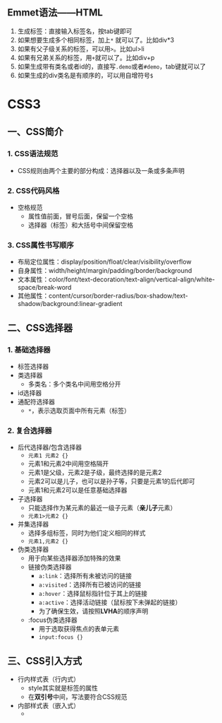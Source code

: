 ## Emmet语法——HTML
1. 生成标签：直接输入标签名，按tab键即可
2. 如果想要生成多个相同标签，加上`*` 就可以了。比如div*3
3. 如果有父子级关系的标签，可以用`>`。比如ul>li
4. 如果有兄弟关系的标签，用`+`就可以了。比如div+p
5. 如果生成带有类名或者id的，直接写`.demo`或者`#demo`，tab键就可以了
6. 如果生成的div类名是有顺序的，可以用自增符号`$`

# CSS3
## 一、CSS简介
### 1. CSS语法规范
+ CSS规则由两个主要的部分构成：选择器以及一条或多条声明
### 2. CSS代码风格
+ 空格规范
  - 属性值前面，冒号后面，保留一个空格
  - 选择器（标签）和大括号中间保留空格
### 3. CSS属性书写顺序
+ 布局定位属性：display/position/float/clear/visibility/overflow
+ 自身属性：width/height/margin/padding/border/background
+ 文本属性：color/font/text-decoration/text-align/vertical-align/white-space/break-word
+ 其他属性：content/cursor/border-radius/box-shadow/text-shadow/background:linear-gradient

## 二、CSS选择器
### 1. 基础选择器
+ 标签选择器
+ 类选择器
  - 多类名：多个类名中间用空格分开
+ id选择器
+ 通配符选择器
  - `*`，表示选取页面中所有元素（标签）
### 2. 复合选择器
+ 后代选择器/包含选择器
  - `元素1 元素2 {}`
  - 元素1和元素2中间用空格隔开
  - 元素1是父级，元素2是子级，最终选择的是元素2
  - 元素2可以是儿子，也可以是孙子等，只要是元素1的后代即可
  - 元素1和元素2可以是任意基础选择器
+ 子选择器
  - 只能选择作为某元素的最近一级子元素（**亲儿子**元素）
  - `元素1>元素2 {}`
+ 并集选择器
  - 选择多组标签，同时为他们定义相同的样式
  - `元素1,元素2 {}`
+ 伪类选择器
  - 用于向某些选择器添加特殊的效果
  - 链接伪类选择器
    * `a:link`：选择所有未被访问的链接
    * `a:visited`：选择所有已被访问的链接
    * `a:hover`：选择鼠标指针位于其上的链接
    * `a:active`：选择活动链接（鼠标按下未弹起的链接）
    * 为了确保生效，请按照**LVHA**的顺序声明
  - :focus伪类选择器
    * 用于选取获得焦点的表单元素
    * `input:focus {}`
## 三、CSS引入方式
+ 行内样式表（行内式）
  - style其实就是标签的属性
  - 在**双引号**中间，写法要符合CSS规范
+ 内部样式表（嵌入式）
  - <style>标签理论上可以放在HTML文档的任何地方，但一般会放在文档的<head>标签中
+ 外部样式表（链接式）
  - ```<link rel='stylesheet' href=''>```
## 四、字体属性
+ `font-family`：字体系列
+ `font-size`：字体大小
  - 谷歌浏览器默认字体大小为16px
+ `font-weight`：字体粗细
  - 400 = normal
  - 700 = bold
+ `font-style`：文字样式
  - normal
  - italic（斜体）
+ 复合属性
  - ```font: font-style font-weight font-size/line-height font-family;```
  - 不需要设置的属性可以省略（取默认值），但必须保留**font-size**和**font-family**属性，否则font属性将不起作用
## 五、文本属性
+ `color`：文本颜色
  - 开发中最常用的是十六进制
+ `text-align`：对齐文本
  - 用于设置元素内文本内容的**水平**对齐方式
  - left（左对齐）
  - right（右对齐）
  - center（居中对齐）
+ `text-decoration`：装饰文本
  - none
  - underline
  - overline（上划线）
  - line-through（删除线）
+ `text-indent`：文本缩进
  - 用来指定文本的第一行的缩进，通常是将段落的首行缩进
  - 2em => em是一个相对单位，就是当前元素一个文字的大小，如果当前元素没有设置大小，则会按照父元素的一个文字大小
+ `line-height`：行间距（行高）
  - 行间距（行高） = 上间距+文本高度+下间距
  - 单行文字垂直居中：让文字的行高等于盒子的高度
  - 行高小于盒子高度，文字会偏上；行高大于盒子高度，文字会偏下
## 六、元素显示模式
+ 元素显示模式就是元素（标签）以什么方式进行显示
+ HTML元素一般分为块元素和行内元素两类
### 1. 块元素
  + 常见的块元素有\<h1>~\<h6>、\<p>、\<div>、\<ul>、\<ol>、\<li>等
  + 块元素的特点：
    - 自己独占一行
    - 高度、宽度、外边距以及内边距都可以控制
    - 宽度默认是容器（父级宽度）的100%
    - 是一个容器或盒子，里面可以放行内或者块级元素
  + 注意：
    - 文字类的元素内不能使用块级元素
### 2. 行内元素/内联元素
  + 常见的行内元素有\<a>、\<strong>、\<b>、\<em>、\<i>、\<del>、\<s>、\<ins>、\<u>、\<span>等
  + 行内元素的特点：
    - 相邻行内元素在一行上，一行可以显示多个
    - 高、宽直接设置是无效的
    - 默认宽度就是它本身内容的宽度
    - 行内元素只能容纳文本或其他行内元素
  + 注意：
    - 链接里面不能再放链接
    - 特殊情况链接\<a>里面可以放块级元素，但是给\<a>转换一下块级模式最安全
### 3. 行内块元素
  + 在行内元素中有几个特殊的标签\<img>、\<input>、\<td>，它们同时具有块元素和行内元素的特点
  + 行内块元素的特点：
    - 和相邻行内元素（行内块）在一行上，但是它们之间会有空白缝隙。一行可以显示多个
    - 默认宽度就是它本身内容的
    - 高度、行高、外边距以及内边距都可以控制
### 4. 元素显示模式转换
  + 一个模式的元素需要另外一个模式的特性
  + 转换为块元素：`display: block;`
  + 转换为行内元素：`display: inline;`
  + 转换为行内块：`display: inline-block;`
## 七、背景
  + `background-color`：背景颜色
    - transparent（默认）
    - color
  + `background-image`：背景图片
    - 常见于logo或者一些装饰性的小图片或者是超大的背景图片，优点是非常便于控制位置
    - none
    - url()
  + `background-repeat`：背景平铺
    - repeat（默认）
    - no-repeat
    - repeat-x
    - repeat-y
  + `background-position`：背景图片位置
    - `background-positon: x y;`
    - x坐标和y坐标可以使用方位名词或者精确单位
    - 参数是方位名词
      * 如果指定的两个值都是方位名词，则两个值前后顺序无关
      * 如果只指定了一个方位名词，另一个省略，则第二个值默认居中对齐
    - 参数是精确单位
      * 如果只指定一个数值，那该数值一定是x坐标，另一个默认垂直居中
    - 参数是混合单位
  + `background-attachment`：背景图像固定（背景附着）
    - 设置背景图像是否固定或者随着页面的其余部分滚动
    - 后期可以制作视差滚动的效果
    - scroll（默认）
    - fixed
  + 背景属性复合写法
    - `background:`没有特定的书写顺序，一般习惯约定顺序为：**背景颜色 背景图片地址 背景平铺 背景图像滚动 背景图片位置**
  + `background: rgba(0, 0, 0, 0.3);`：背景色半透明
    - 最后一个参数是alpha透明度，取值范围在0~1之间
    - 背景半透明是指盒子背景半透明，盒子里面的内容不受影响
## 八、CSS的三大特性
### 1. 层叠性
  + 相同选择器给设置相同的样式，此时一个样式就会覆盖（层叠）另一个冲突的样式。层叠性主要解决样式冲突的问题
  + 样式冲突，遵循的是就近原则，哪个样式离结构近，就执行哪个样式
  + 样式不冲突，不会层叠
### 2. 继承性
  + 子标签会继承父标签的某些样式（text-, font-, line-这些元素开头的可以继承，以及color属性）
  + 行高的继承性
    - 行高可以跟单位也可以不跟单位
    - 1.5是当前元素文字大小font-size的1.5倍
      * body行高1.5，这样写法最大的优势就是里面子元素可以根据自己文字大小自动调整行高
### 3. 优先级
  + 选择器相同，则执行层叠性
  + 选择器不同，则根据选择器权重执行
    - 继承/\*（0,0,0,0）< 元素选择器（0,0,0,1）< 类/伪类选择器（0,0,1,0）< ID选择器（0,1,0,0）< 行内样式（1,0,0,0）< !important（∞）
      * 权重是由4组数字组成，但是不会有进位
      * 等级判断从左向右，如果某一位数值相同，则判断下一位数值                                                                                                              
      * 继承的权重是0，如果该元素没有直接选中，不管父元素权重多高，子元素得到的的权重都是0
    - 权重叠加
      * 如果是复合选择器，则会有权重叠加，需要计算权重
      * 权重虽然会叠加，但是永远不会有进位                                                                                                              
## 九、盒子模型
  + css盒子模型本质上是一个盒子，封装周围的HTML元素，它包括：边框、外边距、内边距和实际内容
### 1. 边框（border）
  + `border-width`：边框宽度，一般情况下都用px
  + `border-style`：边框样式
    - solid（实线）
    - dashed（虚线）
    - dotted（点线）                                                                                                 
  + `border-color`：边框颜色                                                                                                 
  + 复合写法
     - `border: 1px solid red` 没有顺序                                                                                                    
  + 分开写法
  + 表格的细线边框
    - `border-collapse`：控制浏览器绘制表格边框的方式。它控制相邻单元格的边框
      * collapse（合并相邻的边框）               
  + 边框会额外增加盒子的实际大小                                                                                                  
    - 测量盒子大小的时候，不量边框
    - 如果测量的时候包含了边框，则需要width/height减去边框宽度                                                                                                 
### 2. 内边距（padding）
  + 边框与内容之间的距离                                                                                                  
  + `padding-left/right/top/bottom`                                                                                                  
  + 复合写法 `padding:` 
    - 1个值，代表上下左右的内边距
    - 2个值，代表上下内边距，左右内边距
    - 3个值，代表上内边距，左右内边距，下内边距
    - 4个值，代表上，右，下，左（顺时针）
  + 如果盒子已经有了宽度和高度，此时再指定内边框，会撑大盒子
    - 让width/height减去多出来的内边距大小即可
  + 如果盒子本身没有指定width/height属性，则此时padding不会撑开盒子大小 
### 3. 外边距（margin）
  + 控制盒子和盒子之间的距离                                                                                                  
  + `margin-left/right/top/bottom`                                               
  + 复合写法                                                                                         
  + 外边距可以让**块级**盒子**水平居中**
    - 盒子必须指定了宽度                                                                                                
    - 盒子左右的外边距都设置为auto                                                                                                
    - `margin: 0 auto;`                                                                                                
  + 以上方法是让块级元素水平居中，**行内**元素或者**行内块**元素水平居中给其父元素添加`text-align:center`即可
  + 外边距合并
    - 使用margin定义块元素的垂直外边距时，可能会出现外边距的合并
    - 相邻块元素垂直外边距的合并
      * 当上下相邻的两个块元素（兄弟关系）相遇时，如果上面的元素有下外边距margin-bottom，下面的元素有上外边距margin-top，则他们之间的垂直间距不是两者之和，而是**取两个值中的较大者**
    - 嵌套块元素垂直外边距的塌陷
      * 对于两个嵌套关系（父子关系）的块元素，父元素有上外边距同时子元素也有上外边距，此时**父元素会塌陷较大的外边距值**
      * 解决方案：
        ①可以为父元素定义上边框； ②可以为父元素定义上内边距； ③可以为父元素添加 overflow: hidden； ④浮动、固定、绝对定位的盒子不会有塌陷问题                                                 + 清除内外边距                                         
    - 网页元素很多都带有默认的内外边距，而且不同浏览器默认的也不一致。因此我们在布局前，首先要清除下网页元素的内外边距
      ```
      * {
        padding: 0;
        margin: 0;                                                                                              
      }                                                                                                
      ``` 
    - 行内元素为了照顾兼容性，尽量只设置左右内外边距，不要设置上下内外边距。但是转换为块级和行内块级元素就可以了    
                                                                                                    
 ### 4. 圆角边框
   + `border-radius`：外边框圆角
     - （椭）圆与边框的交集形成圆角效果
     - 参数值可以为数值或百分比的形式
     - 该属性是一个简写属性，可以跟四个值，分别代表左上角、右上角、右下角、左下角（顺时针）
     - 分开写：border-top-left-radius、 border-top-right-radius、 border-bottom-right-radius、 border-bottom-left-radius
 ### 5. 盒子阴影
  + `box-shadow: h-shadow v-shadow blur spread color inset;` 
    - h-shadow：必需。水平阴影的位置。允许负值
    - v-shadow：必需。垂直阴影的位置。允许负值  
    - blur：可选。模糊距离
    - spread：可选。阴影的尺寸
    - color：可选。阴影的颜色
    - inset：可选。将外部阴影改为内部阴影
      * 默认的是外阴影（outset），但是不可以写这个单词，否则导致阴影无效
  + 盒子阴影不占用空间，不会影响其他盒子排列                                                                                              
### 6. 文字阴影
  + `text-shadow: h-shadow v-shadow blur color;`

## 十、浮动
CSS提供了三种传统布局方式：
+ 普通流（标准流/文档流）
  - 标签按照规定好默认方式排列
    * 块级元素会独占一行，从上到下顺序排列
      + 常用元素：div、hr、p、h1~h6、ul、ol、dl、form、table
    * 行内元素会按照顺序，从左到右顺序排列，碰到父元素边缘则自动换行
      + 常见元素：span、a、i、em等                                                                                              
+ 浮动
  - 有很多的布局效果，标准流没有办法完成，此时就可以利用浮动完成布局。因为浮动可以改变元素标签默认的排列方式
  - 最典型的应用：可以让多个块级元素一行内排列显示
  - 多个块级元素纵向排列找标准流，多个块级元素横向排列找浮动                                                                                                  
+ 定位
                                                                                                    
### 1. 什么是浮动
  + float属性用于创建浮动框，将其移动到一边，直到左边缘或右边缘触及包含块或另一个浮动框的边缘
    - none：不浮动（默认值）
    - left：向左浮动
    - right：向右浮动                                                                                                  
### 2. 浮动特性
  + 浮动元素会脱离标准流（脱标）
    - 脱离标准普通流的控制（浮）移动到指定位置（动），（俗称脱标）
    - 浮动的盒子不再保留原先的位置                                                                                                
  + 浮动的元素会一行内显示并且元素顶部对齐
    - 如果父级宽度装不下这些浮动的盒子，多出的盒子会另起一行对齐                                                                                                
  + 浮动的元素会具有行内块元素的特性                                                                                                  
    - 任何元素都可以浮动。不管原先是什么模式的元素，添加浮动之后具有行内块元素相似的特性
      * 如果行内元素有了浮动，则不需要转换为块级/行内块元素就可以直接给高度和宽度
      * 如果块级元素没有设置宽度，默认宽度和父级一样宽，但是添加浮动后，它的大小根据内容来决定                                                                                          
### 3. 浮动元素经常和标准流父级搭配使用
  + 为了约束浮动元素位置，我们网页布局一般采取的策略是：先用标准流的父元素排列上下位置，之后内部子元素采取浮动排列左右位置
  + 先设置盒子大小，之后再设置盒子的位置                                                                                                  
  + 浮动的盒子只会影响浮动盒子后面的标准流，不会影响前面的标准流
  + 一浮全浮                                                                                                  
### 4. 清除浮动
  + 由于父级盒子很多情况下，不方便给高度，但是子盒子浮动又不占有位置，最后父级盒子高度为0时，就会影响下面的标准流盒子
  + 清除浮动的本质是清除浮动元素造成的影响
    - 如果父盒子本身有高度，则不需要清除浮动                                                                                                
    - 清除浮动之后，父级就会根据浮动的子盒子自动检测高度。父级有了高度，就不会影响下面的标准流了 
  + `clear:`
    - left：不允许左侧有浮动元素（清除左侧浮动的影响）
    - right：不允许右侧有浮动元素（清除右侧浮动的影响）   
    - both：同时清除左右两侧浮动的影响
  + 清除浮动的策略是：闭合浮动。只让浮动在父盒子内部影响，不影响父盒子外面的其他盒子
  + 清除浮动方法：
    - 额外标签法/隔墙法
      * 在浮动元素末尾添加一个空的标签，例如 <div style=" clear: both "></div> 或者 <br/>
      * 新的空标签必须是块级元素
    - 父级添加overflow方法
      * `overflow: hidden/auto/scroll;`
    - 父级添加:after伪元素
      ```
      .clearfix:after {
        content: '';
        display: block;
        height: 0;
        clear: both;
        visibility: hidden;
      }
      .clearfix {
        /* IE6、7专有 */
        *zoom: 1;    
      }
      ```
    - 父级添加双伪元素                                                                                                
      ```
      .clearfix:before,.clearfix:after {
        content: '';
        display: table;
      }
      .clearfix:after {
        clear: both;
      }
      .clearfix {
        *zoom: 1;    
      }
      ```                                                                                                   
### 5. 案例
  + 导航栏
    - 用li包含链接（li+a）的做法
      * 让导航栏一行显示，给li加浮动，因为li是块级元素，需要一行显示
      * 导航栏可以不给宽度，将来可以继续添加剩余文字
      * 因为导航栏里面文字不一样多，所以最好给链接a左右padding撑开盒子，而不是指定宽度
  +                                                                                                   

## 十一、定位
### 1. 为什么需要定位
  + 定位则是可以让盒子自由地在某个盒子内移动位置或者固定在屏幕中某个位置，并且可以压住其他盒子
### 2. 定位组成
  + 定位 = 定位模式 + 边偏移
    - 定位模式用于指定一个元素在文档中的定位方式
    - 边偏移决定了该元素的最终位置
  + 定位模式
    - `position`
      * static（静态定位）
      * relative（相对定位）
      * absolute（绝对定位）
      * fixed（固定定位）
  + 边偏移
    - 定位的盒子移动到最终位置
      * top（顶端偏移量，定义元素相对于其父元素上边线的距离）
      * bottom（底部偏移量，定义元素相对于其父元素下边线的距离）
      * left（左侧偏移量，定义元素相对于其父元素左边线的距离）
      * right（右侧偏移量，定义元素相对于其父元素右边线的距离）
    - 如果一个盒子既有left属性也有right属性，则默认会执行left属性；同理 top bottom 会执行top
### 3. 静态定位 static
  + 默认定位方式，无定位的意思
  + 静态定位按照标准流特性摆放位置，它没有边偏移
### 4. 相对定位 relative
  + 相对定位是元素在移动位置的时候，是相对于它原来的位置来说的
  + 相对定位的特点：
    - 它是相对于自己原来的位置来移动的（移动位置的时候参照点是自己原来的位置）
    - 原来在标准流的位置继续占有，后面的盒子仍然以标准流的方式对待它（不脱标，继续保留原来位置）
  + 相对定位的典型应用是来限制绝对定位的
### 5. 绝对定位 absolute
  + 绝对定位是元素在移动位置的时候，是相对于它祖先元素来说的
  + 绝对定位的特点：
    - 如果没有祖先元素或者祖先元素没有定位（标准流/浮动），则以浏览器为准定位
    - 如果祖先元素有定位（相对、绝对、固定定位），则以最近一级的有定位祖先元素为参考点移动位置
    - 绝对定位不再占有原先的位置（脱标）
### 6. 子绝父相
  + 子级使用绝对定位，父级则需要用相对定位
    - 子级绝对定位，不会占有位置，可以放到父盒子里面的任何一个地方，不会影响其他的兄弟盒子
    - 父盒子需要加定位限制子盒子在父盒子内显示
    - 父盒子布局时，需要占有位置，因此父亲只能是相对定位
### 7. 固定定位 fixed
  + 固定定位是元素固定于浏览器可视区的位置。主要使用场景：可以在浏览器页面滚动时元素的位置不会改变
  + 固定定位的特点：
    - 以浏览器的可视窗口为参照点移动元素
      * 跟父元素没有任何关系
      * 不随滚动条滚动
    - 固定定位不再占有原先的位置（脱标）
  + 小技巧：固定在版心右侧位置
    - 让固定定位的盒子left: 50%，走到浏览器可视区（也可以看做版心）的一半位置
    - 让固定定位的盒子margin-left: 版心宽度的一半距离，多走版心宽度的一半位置
### 8. 粘性定位 sticky
  + 粘性定位可以被认为是相对定位和固定定位的混合
  + 粘性定位的特点：
    - 以浏览器的可视窗口为参照点移动元素
    - 粘性定位占有原先的位置
    - 必须添加top、left、right、bottom其中一个才有效
### 9. 定位叠放次序 z-index
  + 在使用定位布局时，可能会出现盒子重叠的情况。此时，可以使用z-index来控制盒子的前后次序（z轴）
  + 数值可以是正整数、负整数或0，默认是auto，数值越大，盒子越靠上
  + 如果属性值相同，则按照书写顺序，后来居上
  + 数字后面不能加单位
  + 只有定位的盒子才有z-index属性
### 10. 定位的拓展
#### 绝对定位的盒子居中
  + 加了绝对定位的盒子不能通过 margin:0 auto 水平居中，但是可以通过以下计算方法实现水平和垂直居中
  + left: 50%，让盒子的左侧移动到父级元素的水平中心位置
  + margin-left: 让盒子向左移动自身宽度的一半
#### 定位特殊特性
  + 绝对定位和固定定位也和浮动类似
    - 行内元素添加绝对或者固定定位，可以直接设置高度和宽度
    - 块级元素添加绝对或者固定定位，如果不给宽度或者高度，默认大小是内容的大小
#### 脱标的盒子不会触发外边距塌陷
  + 浮动元素、绝对定位（固定定位）元素的都不会触发外边距合并的问题
#### 绝对定位（固定定位）会完全压住盒子
  + 浮动元素不同，只会压住它下面标准流的盒子，但是不会压住下面标准流盒子里面的文字（图片）
    - 浮动产生的目的最初是为了做文字环绕效果的。文字会围绕浮动元素
  + 但是绝对定位（固定定位）会压住下面标准流所有的内容 
### 11. 网页布局总结
  + 标准流
    - 可以让盒子上下排列或者左右排列，垂直的块级盒子显示就用标准流布局
  + 浮动
    - 可以让多个块级元素一行显示或者左右对齐盒子，多个块级盒子水平显示就用浮动布局
  + 定位
    - 定位最大的特点是有层叠的概念，就是可以让多个盒子前后叠压来显示。如果元素自由在某个盒子内移动就用定位布局
  
## 十二、元素的显示与隐藏
  + `display`
    - none（隐藏对象）
      * 隐藏元素后，不再占有原来的位置
    - block（除了转换为块级元素之外，同时还有显示元素的意思）
  + `visibility`
    - visible（可视）
    - hidden（隐藏）
      * 隐藏元素后，继续占有原来的位置
  + `overflow` 溢出
    - visible
    - hidden
    - auto（溢出的部分显示滚动条，不溢出不显示）
    - scroll（溢出的部分显示滚动条，不溢出也显示）
## 十三、精灵图
  + 一个网页中往往会应用很多小的背景图像作为修饰，为了有效地减少服务器接收和发送请求的次数，提高页面的加载速度，出现了CSS精灵技术
  + 核心技术：将网页中的一些小背景图像整合到一张大图中，这样服务器只需要一次请求就可以了
### 1. 精灵图的使用
  + 精灵技术主要针对于背景图片使用，就是把多个小背景图片整合到一张大图片中
  + 这个大图片也称为sprites精灵图或者雪碧图
  + 移动背景图片位置，此时可以使用`background-position`
  + 移动的距离就是这个目标图片的x和y坐标，注意网页中的坐标有所不同
  + 因为一般情况下都是往上往左移动，所以数值是**负值**
  + 使用精灵图的时候需要精确测量，每个小背景图片的大小和位置
## 十四、字体图标 iconfont
  + 使用场景：主要用于显示网页中通用的、常用的一些小图标
  + 展示的是图标，本质属于字体
  + 优点：
    - 轻量级
    - 灵活性
    - 兼容性
### 1. 字体图标的下载
  + [icomoon字库](http://icomoon.io)
  + [阿里iconfont字库](http://www.iconfont.cn/)
### 2. 字体图标的引入
  + 把下载包里面的fonts文件夹放入页面根目录下
  + 在CSS样式中全局声明字体 ```@font-face {}```
